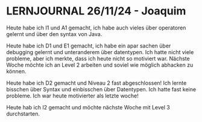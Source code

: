 # LERNJOURNAL 26/11/24 - Joaquim
Heute habe ich I1 und A1 gemacht, ich habe auch vieles über operatoren gelernt und über den syntax von Java.

Heute habe ich D1 und E1 gemacht, ich habe ein apar sachen über debugging gelernt und unteranderem über datentypen. Ich hatte nicht viele probleme, aber ich merkte, dass ich heute nicht so motiviert war. Nächste Woche möchte ich an Level 2 arbeiten und soviel wie möglich abhacken zu können.

Heute habe ich D2 gemacht und Niveau 2 fast abgeschlossen! Ich lernte bisschen über Syntax und einbisschen über Datentypen. Ich hatte fast keine probleme. Ich war heute motivierter als letzte woche!

Heute hab ich I2 gemacht und möchte nächste Woche mit Level 3 durchstarten.

